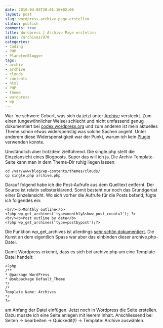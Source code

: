 ```yaml
---
date: 2010-04-05T20:01:16+02:00
layout: post
slug: wordpress-archive-page-erstellen
status: publish
comments: true
title: Wordpress | Archive Page erstellen
alias: /archives/970
categories:
- Coding
- PHP
- PlanetenBlogger
tags:
- archiv
- archive
- clouds
- contents
- html
- PHP
- theme
- wordpress
- wp
---
```


War 'ne schwere Geburt, was sich da jetzt unter [Archive](/?page_id=927) versteckt. Zum einen (ungewöhnlicher Weise) schlecht und nicht umfassend genug dokumentiert bei [codex.wordpress.org](http://codex.wordpress.org/Creating_an_Archive_Index) und zum anderen ist mein aktuelles Theme schon etwas widerspenstig was solche Sachen angeht. Unter anderem diese Widerspenstigkeit war der Punkt, warum ich kein [Plugin](http://wordpress.org/extend/plugins/search.php?q=archive&sort=) verwenden konnte.

Umständlich aber trotzdem zielführend. Die single.php stellt die Einzelansicht eines Blogposts. Super das will ich ja. Die Archiv-Template-Seite kann man in dem Theme-Dir ruhig liegen lassen:

```
cd /var/www/blog/wp-contents/themes/clouds/
cp single.php archive.php
```


Darauf folgend habe ich die Post-Aufrufe aus dem Quelltext entfernt. Der Source ist relativ selbsterklärend. Somit besteht nur noch das Grundgerüst einer Einzelansicht. Wo sich vorher die Aufrufe für die Posts befand, fügte ich folgendes ein:

```
<br/><b>Monthly outline</b>
<?php wp_get_archives('type=monthly&show_post_count=1'); ?>
<br/><b>Post outline by date</b>
<?php wp_get_archives('type=postbypost');?>
```


Die Funktion wp_get_archives ist allerdings [sehr schön dokumentiert](http://codex.wordpress.org/Template_Tags/wp_get_archives). Die Kunst an dem eigentlich Spass war aber das einbinden dieser archive.php-Datei.

Damit Wordpress erkennt, dass es sich bei archive.php um eine Template-Datei handelt:

```
<?php
/**
* @package WordPress
* @subpackage Default_Theme
*/
/*
Template Name: Archives
*/
?>
```


am Anfang der Datei einfügen. Jetzt noch in Wordpress die Seite erstellen. Dazu musste ich eine Seite anlegen mit leerem Inhalt. Anschliessend bei Seiten -> bearbeiten -> Quickedit(!) -> Template: Archive auswählen.
